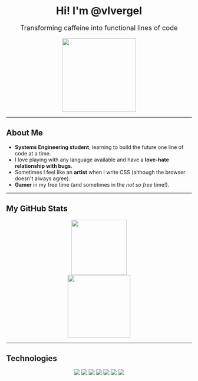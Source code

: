 <h1 align="center">Hi! I'm @vlvergel</h1>
<p align="center" style="font-size:18px;">Transforming caffeine into functional lines of code</p>

<div align="center">
  <img src="https://media2.giphy.com/media/vuCTGetnTyXE7Zv5hr/giphy.gif" width="200">
</div>

---

## About Me
- **Systems Engineering student**, learning to build the future one line of code at a time.
- I love playing with any language available and have a **love-hate relationship with bugs**.
- Sometimes I feel like an **artist** when I write CSS (although the browser doesn't always agree).
- **Gamer** in my free time (and sometimes in the *not so free* time!).

---

## My GitHub Stats
<div align="center">
  <img src="https://github-readme-stats.vercel.app/api/top-langs/?username=VlVergel-U&layout=compact&theme=tokyonight" height="150">
  <br>
  <img src="https://github-readme-stats.vercel.app/api?username=VlVergel-U&show_icons=true&theme=tokyonight" height="170">
</div>

---

## Technologies
<div align="center">
  <img src="https://img.shields.io/badge/JavaScript-F7DF1E?style=for-the-badge&logo=javascript&logoColor=black">
  <img src="https://img.shields.io/badge/TypeScript-3178C6?style=for-the-badge&logo=typescript&logoColor=white">
  <img src="https://img.shields.io/badge/React-61DAFB?style=for-the-badge&logo=react&logoColor=black">
  <img src="https://img.shields.io/badge/Node.js-339933?style=for-the-badge&logo=node.js&logoColor=white">
  <img src="https://img.shields.io/badge/Express-000000?style=for-the-badge&logo=express&logoColor=white">
  <img src="https://img.shields.io/badge/MongoDB-47A248?style=for-the-badge&logo=mongodb&logoColor=white">
  <img src="https://img.shields.io/badge/PostgreSQL-336791?style=for-the-badge&logo=postgresql&logoColor=white">
</div>
